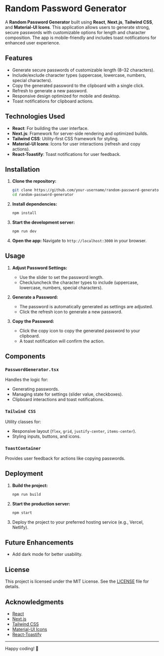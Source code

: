 # Random Password Generator

A **Random Password Generator** built using **React**, **Next.js**, **Tailwind CSS**, and **Material-UI Icons**. This application allows users to generate strong, secure passwords with customizable options for length and character composition. The app is mobile-friendly and includes toast notifications for enhanced user experience.

## Features

- Generate secure passwords of customizable length (8–32 characters).
- Include/exclude character types (uppercase, lowercase, numbers, special characters).
- Copy the generated password to the clipboard with a single click.
- Refresh to generate a new password.
- Responsive design optimized for mobile and desktop.
- Toast notifications for clipboard actions.

## Technologies Used

- **React**: For building the user interface.
- **Next.js**: Framework for server-side rendering and optimized builds.
- **Tailwind CSS**: Utility-first CSS framework for styling.
- **Material-UI Icons**: Icons for user interactions (refresh and copy actions).
- **React-Toastify**: Toast notifications for user feedback.

## Installation

1. **Clone the repository:**
   ```bash
   git clone https://github.com/your-username/random-password-generator.git
   cd random-password-generator
   ```

2. **Install dependencies:**
   ```bash
   npm install
   ```

3. **Start the development server:**
   ```bash
   npm run dev
   ```

4. **Open the app:**
   Navigate to `http://localhost:3000` in your browser.

## Usage

1. **Adjust Password Settings:**
   - Use the slider to set the password length.
   - Check/uncheck the character types to include (uppercase, lowercase, numbers, special characters).

2. **Generate a Password:**
   - The password is automatically generated as settings are adjusted.
   - Click the refresh icon to generate a new password.

3. **Copy the Password:**
   - Click the copy icon to copy the generated password to your clipboard.
   - A toast notification will confirm the action.

## Components

### `PasswordGenerator.tsx`
Handles the logic for:
- Generating passwords.
- Managing state for settings (slider value, checkboxes).
- Clipboard interactions and toast notifications.

### `Tailwind CSS`
Utility classes for:
- Responsive layout (`flex`, `grid`, `justify-center`, `items-center`).
- Styling inputs, buttons, and icons.

### `ToastContainer`
Provides user feedback for actions like copying passwords.

## Deployment

1. **Build the project:**
   ```bash
   npm run build
   ```

2. **Start the production server:**
   ```bash
   npm start
   ```

3. Deploy the project to your preferred hosting service (e.g., Vercel, Netlify).

## Future Enhancements

- Add dark mode for better usability.

## License

This project is licensed under the MIT License. See the [LICENSE](LICENSE) file for details.

## Acknowledgments

- [React](https://reactjs.org/)
- [Next.js](https://nextjs.org/)
- [Tailwind CSS](https://tailwindcss.com/)
- [Material-UI Icons](https://mui.com/components/icons/)
- [React-Toastify](https://fkhadra.github.io/react-toastify/)

---

Happy coding! 🎉
